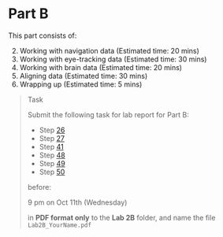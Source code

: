 # Part B

This part consists of:

<ol start="2">
  <li> Working with navigation data (Estimated time:  20 mins)
  <li> Working with eye-tracking data (Estimated time:  30 mins)
  <li> Working with brain data (Estimated time:  20 mins)
  <li> Aligning data (Estimated time:  30 mins)
  <li> Wrapping up (Estimated time:  5 mins)
</ol>

> <p class="task"> Task
>
> Submit the following task for lab report for Part B:
> - Step [26](2.md#26)
> - Step [27](2.md#27)
> - Step [41](3.md#41)
> - Step [48](4.md#48)
> - Step [49](5.md#49)
> - Step [50](5.md#50)
> 
> before:
>
> <p class="warn"> 9 pm on Oct 11th (Wednesday)
>
> in **PDF format only** to the **Lab 2B** folder, and name the file `Lab2B_YourName.pdf`